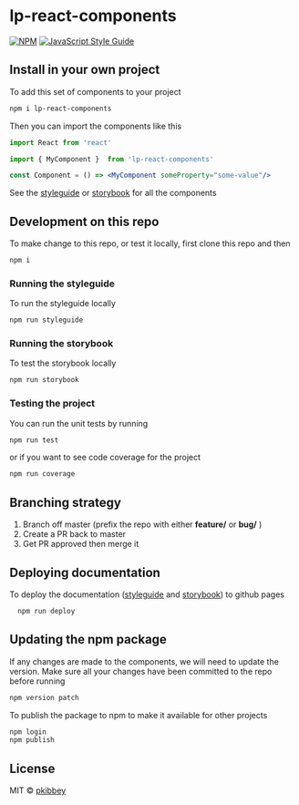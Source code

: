 # lp-react-components

[![NPM](https://img.shields.io/npm/v/lp-react-components.svg)](https://www.npmjs.com/package/lp-react-components) [![JavaScript Style Guide](https://img.shields.io/badge/code_style-standard-brightgreen.svg)](https://standardjs.com)

## Install in your own project

To add this set of components to your project

```bash
npm i lp-react-components
```

Then you can import the components like this

```jsx
import React from 'react'

import { MyComponent }  from 'lp-react-components'

const Component = () => <MyComponent someProperty="some-value"/>
```

See the [styleguide](https://pkibbey.github.io/lp-react-components/styleguide) or [storybook](https://pkibbey.github.io/lp-react-components/storybook) for all the components

## Development on this repo

To make change to this repo, or test it locally, first clone this repo and then

```bash
npm i
```

### Running the styleguide

To run the styleguide locally

```bash
npm run styleguide
```

### Running the storybook

To test the storybook locally

```bash
npm run storybook
```

### Testing the project

You can run the unit tests by running

```bash
npm run test
```

or if you want to see code coverage for the project

```bash
npm run coverage
```

## Branching strategy

1. Branch off master (prefix the repo with either **feature/** or **bug/** )
2. Create a PR back to master
3. Get PR approved then merge it

## Deploying documentation

To deploy the documentation ([styleguide](https://pkibbey.github.io/lp-react-components/styleguide) and [storybook](https://pkibbey.github.io/lp-react-components/storybook)) to github pages

```bash
  npm run deploy
```

## Updating the npm package

If any changes are made to the components, we will need to update the version. Make sure all your changes have been committed to the repo before running

```bash
npm version patch
```

To publish the package to npm to make it available for other projects
```bash
npm login
npm publish
```

## License

MIT © [pkibbey](https://github.com/pkibbey)
